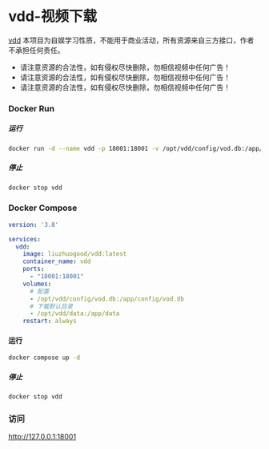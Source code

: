 # vdd-视频下载

[vdd](https://github.com/liuzhuogood/vd-api.git)
本项目为自娱学习性质，不能用于商业活动，所有资源来自三方接口，作者不承担任何责任。

* 请注意资源的合法性，如有侵权尽快删除，勿相信视频中任何广告！
* 请注意资源的合法性，如有侵权尽快删除，勿相信视频中任何广告！
* 请注意资源的合法性，如有侵权尽快删除，勿相信视频中任何广告！

### Docker Run

##### 运行

```bash
docker run -d --name vdd -p 18001:18001 -v /opt/vdd/config/vod.db:/app/config/vod.db -v /opt/vdd/data:/app/data liuzhuogood/vdd:latest
```

##### 停止

```bash
docker stop vdd
```

### Docker Compose

```yaml
version: '3.8'

services:
  vdd:
    image: liuzhuogood/vdd:latest
    container_name: vdd
    ports:
      - "18001:18001"
    volumes:
      # 配置
      - /opt/vdd/config/vod.db:/app/config/vod.db
      # 下载默认目录
      - /opt/vdd/data:/app/data
    restart: always
```

#### 运行

```bash
docker compose up -d
```
##### 停止

```bash
docker stop vdd
```

### 访问

http://127.0.0.1:18001

